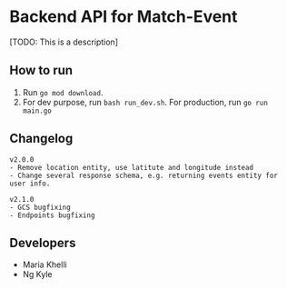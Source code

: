 # Backend API for Match-Event

[TODO: This is a description]

## How to run
1. Run `go mod download`.
2. For dev purpose, run `bash run_dev.sh`. For production, run `go run main.go`

## Changelog
```
v2.0.0 
- Remove location entity, use latitute and longitude instead
- Change several response schema, e.g. returning events entity for user info.

v2.1.0 
- GCS bugfixing
- Endpoints bugfixing
```

## Developers
- Maria Khelli
- Ng Kyle